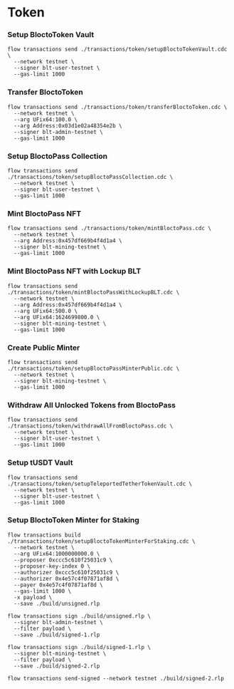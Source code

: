 # Token
### Setup BloctoToken Vault
```
flow transactions send ./transactions/token/setupBloctoTokenVault.cdc \
  --network testnet \
  --signer blt-user-testnet \
  --gas-limit 1000
```

### Transfer BloctoToken
```
flow transactions send ./transactions/token/transferBloctoToken.cdc \
  --network testnet \
  --arg UFix64:100.0 \
  --arg Address:0x03d1e02a48354e2b \
  --signer blt-admin-testnet \
  --gas-limit 1000
```

### Setup BloctoPass Collection
```
flow transactions send ./transactions/token/setupBloctoPassCollection.cdc \
  --network testnet \
  --signer blt-user-testnet \
  --gas-limit 1000
```

### Mint BloctoPass NFT
```
flow transactions send ./transactions/token/mintBloctoPass.cdc \
  --network testnet \
  --arg Address:0x457df669b4f4d1a4 \
  --signer blt-mining-testnet \
  --gas-limit 1000
```

### Mint BloctoPass NFT with Lockup BLT
```
flow transactions send ./transactions/token/mintBloctoPassWithLockupBLT.cdc \
  --network testnet \
  --arg Address:0x457df669b4f4d1a4 \
  --arg UFix64:500.0 \
  --arg UFix64:1624699800.0 \
  --signer blt-mining-testnet \
  --gas-limit 1000
```

### Create Public Minter
```
flow transactions send ./transactions/token/setupBloctoPassMinterPublic.cdc \
  --network testnet \
  --signer blt-mining-testnet \
  --gas-limit 1000
```

### Withdraw All Unlocked Tokens from BloctoPass
```
flow transactions send ./transactions/token/withdrawAllFromBloctoPass.cdc \
  --network testnet \
  --signer blt-user-testnet \
  --gas-limit 1000
```

### Setup tUSDT Vault
```
flow transactions send ./transactions/token/setupTeleportedTetherTokenVault.cdc \
  --network testnet \
  --signer blt-user-testnet \
  --gas-limit 1000
```

### Setup BloctoToken Minter for Staking
```
flow transactions build ./transactions/token/setupBloctoTokenMinterForStaking.cdc \
  --network testnet \
  --arg UFix64:1000000000.0 \
  --proposer 0xccc5c610f25031c9 \
  --proposer-key-index 0 \
  --authorizer 0xccc5c610f25031c9 \
  --authorizer 0x4e57c4f07871af8d \
  --payer 0x4e57c4f07871af8d \
  --gas-limit 1000 \
  -x payload \
  --save ./build/unsigned.rlp

flow transactions sign ./build/unsigned.rlp \
  --signer blt-admin-testnet \
  --filter payload \
  --save ./build/signed-1.rlp

flow transactions sign ./build/signed-1.rlp \
  --signer blt-mining-testnet \
  --filter payload \
  --save ./build/signed-2.rlp

flow transactions send-signed --network testnet ./build/signed-2.rlp
```
